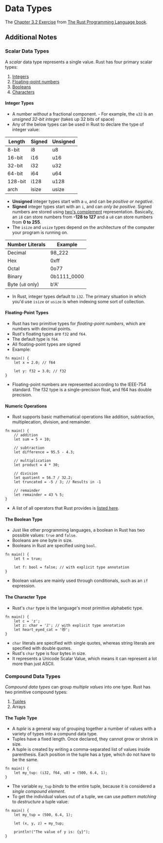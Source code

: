 # Data Types
The [Chapter 3.2 Exercise](https://doc.rust-lang.org/book/ch03-02-data-types.html) from [The Rust Programming Language book](https://doc.rust-lang.org/book/).

## Additional Notes
### Scalar Data Types
A _scalar_ data type represents a single value. Rust has four primary scalar types:
 1. [Integers](#integer-types)
 1. [Floating-point numbers](#floating-point-types)
 1. [Booleans](#the-boolean-type)
 1. [Characters](#the-character-type)
#### Integer Types
- A number *without* a fractional component. - For example, the `u32` is an *unsigned 32-bit integer* (takes up 32 bits of space)
- Any of the below types can be used in Rust to declare the type of integer value:

| Length  | Signed | Unsigned |
|---------|--------|----------|
| 8-bit   | i8     | u8       |
| 16-bit  | i16    | u16      |
| 32-bit  | i32    | u32      |
| 64-bit  | i64    | u64      |
| 128-bit | i128   | u128     |
| arch    | isize  | usize    |

- **Unsigned** integer types start with a `u`, and can be *positive or negative*.
-  **Signed** integer types start with an `i`, and can *only be positive*. Signed numbers are stored using [two's complement](https://en.wikipedia.org/wiki/Two%27s_complement) representation. Basically, an `i8` can store numbers from **-128 to 127** and a `u8` can store numbers from **0 to 255**.
- The `isize` and `usize` types depend on the architecture of the computer your program is running on.

| Number Literals  | Example     |
|------------------|-------------|
| Decimal          | 98_222      |
| Hex              | 0xff        |
| Octal            | 0o77        |
| Binary           | 0b1111_0000 |
| Byte (`u8` only) | b'A'        |

- In Rust, integer types default to `i32`. The primary situation in which you'd use `isize` or `usize` is when indexing some sort of collection.

#### Floating-Point Types
* Rust has two primitive types for *floating-point numbers*, which are numbers with decimal points. 
* Rust's floating types are `f32` and `f64`.
* The default type is `f64`.
* All floating-point types are signed
* Example:
```
fn main() {
    let x = 2.0; // f64

    let y: f32 = 3.0; // f32
}
```
* Floating-point numbers are represented according to the IEEE-754 standard. The f32 type is a single-precision float, and f64 has double precision.

#### Numeric Operations
* Rust supports basic mathematical operations like addition, subtraction, multiplecation, division, and remainder.

```
fn main() {
    // addition
    let sum = 5 + 10;

    // subtraction
    let difference = 95.5 - 4.3;

    // multiplication
    let product = 4 * 30;

    // division
    let quotient = 56.7 / 32.2;
    let truncated = -5 / 3; // Results in -1

    // remainder
    let remainder = 43 % 5;
}
```

* A list of all operators that Rust provides is [listed here](https://doc.rust-lang.org/book/appendix-02-operators.html).

#### The Boolean Type
- Just like other programming languages, a boolean in Rust has two possible values: `true` and `false`.
- Booleans are one byte in size.
- Booleans in Rust are specified using `bool`.
```
fn main() {
    let t = true;

    let f: bool = false; // with explicit type annotation
}
```
- Boolean values are mainly used through conditionals, such as an `if` expression.

#### The Character Type
- Rust's `char` type is the language's most primitive alphabetic type.

```
fn main() {
    let c = 'z';
    let z: char = 'ℤ'; // with explicit type annotation
    let heart_eyed_cat = '😻';
}
```
- `char` literals are specified with single quotes, whereas string literals are specified with double quotes.
- Rust's `char` type is four bytes in size.
- It represents a Unicode Scalar Value, which means it can represent a lot more than just ASCII.

### Compound Data Types
_Compound data types_ can group _multiple values_ into one type. Rust has two primitive compound types:
1. [Tuples](#the-tuple-type)
2. Arrays

#### The Tuple Type
- A _tuple_ is a general way of grouping together a number of values with a variety of types into a compund data type.
- Tuples have a fixed length. Once declared, they cannot grow or shrink in size.
- A tuple is created by writing a comma-separated list of values inside parenthesis. Each position in the tuple has a type, which do not have to be the same.

```
fn main() {
    let my_tup: (i32, f64, u8) = (500, 6.4, 1);
}
```
- The variable `my_tup` _binds_ to the entire tuple, because it is considered a _single compound element_.
- To get the individual values out of a tuple, we can use _pattern matching_ to _destructure_ a tuple value:

```
fn main() {
    let my_tup = (500, 6.4, 1);

    let (x, y, z) = my_tup;

    println!("The value of y is: {y}");
}
```